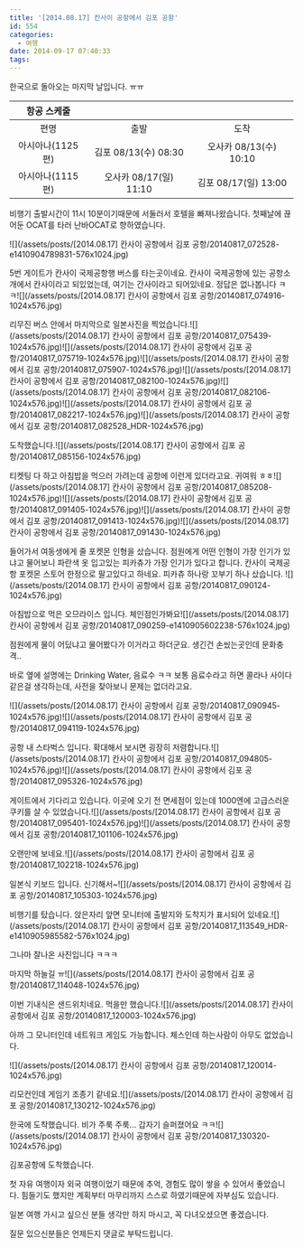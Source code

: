 ```yaml
---
title: '[2014.08.17] 칸사이 공항에서 김포 공항'
id: 554
categories:
  - 여행
date: 2014-09-17 07:40:33
tags:
---
```

한국으로 돌아오는 마지막 날입니다. ㅠㅠ

| 항공 스케줄 | | |
| :--: | :--: | :--: |
| 편명 | 출발 | 도착 |
| 아시아나(1125편) | 김포 08/13(수) 08:30 | 오사카 08/13(수) 10:10 |
| 아시아나(1115편) | 오사카 08/17(일) 11:10 | 김포 08/17(일) 13:00 |

비행기 출발시간이 11시 10분이기때문에 서둘러서 호텔을 빠져나왔습니다. 첫째날에 끊어둔 OCAT를 타러 난바OCAT로 향하였습니다.

<!--more-->

![](/assets/posts/[2014.08.17] 칸사이 공항에서 김포 공항/20140817_072528-e1410904789831-576x1024.jpg)

5번 게이트가 칸사이 국제공항행 버스를 타는곳이네요. 칸사이 국제공항에 있는 공항소개에서 칸사이라고 되있었는데, 여기는 간사이라고 되어있네요. 정답은 없나봅니다 ㅋㅋ![](/assets/posts/[2014.08.17] 칸사이 공항에서 김포 공항/20140817_074916-1024x576.jpg)

리무진 버스 안에서 마지막으로 일본사진을 찍었습니다.![](/assets/posts/[2014.08.17] 칸사이 공항에서 김포 공항/20140817_075439-1024x576.jpg)![](/assets/posts/[2014.08.17] 칸사이 공항에서 김포 공항/20140817_075719-1024x576.jpg)![](/assets/posts/[2014.08.17] 칸사이 공항에서 김포 공항/20140817_075907-1024x576.jpg)![](/assets/posts/[2014.08.17] 칸사이 공항에서 김포 공항/20140817_082100-1024x576.jpg)![](/assets/posts/[2014.08.17] 칸사이 공항에서 김포 공항/20140817_082106-1024x576.jpg)![](/assets/posts/[2014.08.17] 칸사이 공항에서 김포 공항/20140817_082217-1024x576.jpg)![](/assets/posts/[2014.08.17] 칸사이 공항에서 김포 공항/20140817_082528_HDR-1024x576.jpg)

도착했습니다.![](/assets/posts/[2014.08.17] 칸사이 공항에서 김포 공항/20140817_085156-1024x576.jpg)

티켓팅 다 하고 아침밥을 먹으러 가려는데 공항에 이런게 있더라고요. 귀여워 ㅎㅎ![](/assets/posts/[2014.08.17] 칸사이 공항에서 김포 공항/20140817_085208-1024x576.jpg)![](/assets/posts/[2014.08.17] 칸사이 공항에서 김포 공항/20140817_091405-1024x576.jpg)![](/assets/posts/[2014.08.17] 칸사이 공항에서 김포 공항/20140817_091413-1024x576.jpg)![](/assets/posts/[2014.08.17] 칸사이 공항에서 김포 공항/20140817_091430-1024x576.jpg)

들어가서 여동생에게 줄 포켓몬 인형을 샀습니다. 점원에게 어떤 인형이 가장 인기가 있냐고 물어보니 파란색 옷 입고있는 피카츄가 가장 인기가 있다고 합니다. 칸사이 국제공항 포켓몬 스토어 한정으로 팔고있다고 하네요. 피카츄 하나랑 꼬부기 하나 샀습니다. ![](/assets/posts/[2014.08.17] 칸사이 공항에서 김포 공항/20140817_090124-1024x576.jpg)

아침밥으로 먹은 오므라이스 입니다. 체인점인가봐요![](/assets/posts/[2014.08.17] 칸사이 공항에서 김포 공항/20140817_090259-e1410905602238-576x1024.jpg)

점원에게 물이 어딨냐고 물어봤다가 이거라고 하더군요. 생긴건 손씼는곳인데 문화충격..

바로 옆에 설명에는 Drinking Water, 음료수 ㅋㅋ 보통 음료수라고 하면 콜라나 사이다같은걸 생각하는데, 사전을 찾아보니 문제는 없더라고요.

![](/assets/posts/[2014.08.17] 칸사이 공항에서 김포 공항/20140817_090945-1024x576.jpg)![](/assets/posts/[2014.08.17] 칸사이 공항에서 김포 공항/20140817_094119-1024x576.jpg)

공항 내 스타벅스 입니다. 확대해서 보시면 굉장히 저렴합니다.![](/assets/posts/[2014.08.17] 칸사이 공항에서 김포 공항/20140817_094805-1024x576.jpg)![](/assets/posts/[2014.08.17] 칸사이 공항에서 김포 공항/20140817_095326-1024x576.jpg)

게이트에서 기다리고 있습니다. 이곳에 오기 전 면세점이 있는데 1000엔에 고급스러운 쿠키를 살 수 있었습니다.![](/assets/posts/[2014.08.17] 칸사이 공항에서 김포 공항/20140817_095401-1024x576.jpg)![](/assets/posts/[2014.08.17] 칸사이 공항에서 김포 공항/20140817_101106-1024x576.jpg)

오랜만에 보네요.![](/assets/posts/[2014.08.17] 칸사이 공항에서 김포 공항/20140817_102218-1024x576.jpg)

일본식 키보드 입니다. 신기해서~![](/assets/posts/[2014.08.17] 칸사이 공항에서 김포 공항/20140817_105303-1024x576.jpg)

비행기를 탔습니다. 앉은자리 앞면 모니터에 출발지와 도착지가 표시되어 있네요.![](/assets/posts/[2014.08.17] 칸사이 공항에서 김포 공항/20140817_113549_HDR-e1410905985582-576x1024.jpg)

그나마 잘나온 사진입니다 ㅋㅋㅋ

마지막 하늘길 ㅠ![](/assets/posts/[2014.08.17] 칸사이 공항에서 김포 공항/20140817_114048-1024x576.jpg)

이번 기내식은 샌드위치네요. 먹을만 했습니다.![](/assets/posts/[2014.08.17] 칸사이 공항에서 김포 공항/20140817_120003-1024x576.jpg)

아까 그 모니터인데 네트워크 게임도 가능합니다. 체스인데 하는사람이 아무도 없었습니다.

![](/assets/posts/[2014.08.17] 칸사이 공항에서 김포 공항/20140817_120014-1024x576.jpg)

리모컨인데 게임기 조종기 같네요.![](/assets/posts/[2014.08.17] 칸사이 공항에서 김포 공항/20140817_130212-1024x576.jpg)

한국에 도착했습니다. 비가 주룩 주룩... 갑자기 슬퍼졌어요 ㅋㅋ![](/assets/posts/[2014.08.17] 칸사이 공항에서 김포 공항/20140817_130320-1024x576.jpg)

김포공항에 도착했습니다.

첫 자유 여행이자 외국 여행이었기 때문에 추억, 경험도 많이 쌓을 수 있어서 좋았습니다. 힘들기도 했지만 계획부터 마무리까지 스스로 하였기때문에 자부심도 있습니다.

일본 여행 가시고 싶으신 분들 생각만 하지 마시고, 꼭 다녀오셨으면 좋겠습니다.

질문 있으신분들은 언제든지 댓글로 부탁드립니다.

